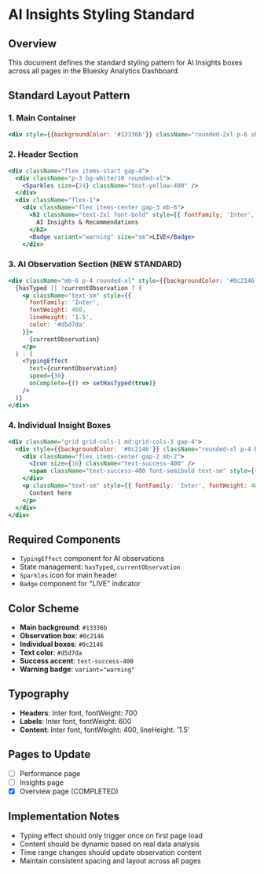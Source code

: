# AI Insights Styling Standard

## Overview
This document defines the standard styling pattern for AI Insights boxes across all pages in the Bluesky Analytics Dashboard.

## Standard Layout Pattern

### 1. Main Container
```jsx
<div style={{backgroundColor: '#13336b'}} className="rounded-2xl p-6 shadow-xl border border-gray-700 text-white relative overflow-hidden">
```

### 2. Header Section
```jsx
<div className="flex items-start gap-4">
  <div className="p-3 bg-white/10 rounded-xl">
    <Sparkles size={24} className="text-yellow-400" />
  </div>
  <div className="flex-1">
    <div className="flex items-center gap-3 mb-6">
      <h2 className="text-2xl font-bold" style={{ fontFamily: 'Inter', fontWeight: 700 }}>
        AI Insights & Recommendations
      </h2>
      <Badge variant="warning" size="sm">LIVE</Badge>
    </div>
```

### 3. AI Observation Section (NEW STANDARD)
```jsx
<div className="mb-6 p-4 rounded-xl" style={{backgroundColor: '#0c2146', border: '1px solid #4b5563'}}>
  {hasTyped || !currentObservation ? (
    <p className="text-sm" style={{ 
      fontFamily: 'Inter', 
      fontWeight: 400, 
      lineHeight: '1.5', 
      color: '#d5d7da' 
    }}>
      {currentObservation}
    </p>
  ) : (
    <TypingEffect 
      text={currentObservation}
      speed={30}
      onComplete={() => setHasTyped(true)}
    />
  )}
</div>
```

### 4. Individual Insight Boxes
```jsx
<div className="grid grid-cols-1 md:grid-cols-3 gap-4">
  <div style={{backgroundColor: '#0c2146'}} className="rounded-xl p-4 border border-gray-600">
    <div className="flex items-center gap-2 mb-2">
      <Icon size={16} className="text-success-400" />
      <span className="text-success-400 font-semibold text-sm" style={{ fontFamily: 'Inter', fontWeight: 600 }}>Category</span>
    </div>
    <p className="text-sm" style={{ fontFamily: 'Inter', fontWeight: 400, lineHeight: '1.5', color: '#d5d7da' }}>
      Content here
    </p>
  </div>
</div>
```

## Required Components
- `TypingEffect` component for AI observations
- State management: `hasTyped`, `currentObservation` 
- `Sparkles` icon for main header
- `Badge` component for "LIVE" indicator

## Color Scheme
- **Main background**: `#13336b`
- **Observation box**: `#0c2146`
- **Individual boxes**: `#0c2146`
- **Text color**: `#d5d7da`
- **Success accent**: `text-success-400`
- **Warning badge**: `variant="warning"`

## Typography
- **Headers**: Inter font, fontWeight: 700
- **Labels**: Inter font, fontWeight: 600  
- **Content**: Inter font, fontWeight: 400, lineHeight: '1.5'

## Pages to Update
- [ ] Performance page
- [ ] Insights page
- [x] Overview page (COMPLETED)

## Implementation Notes
- Typing effect should only trigger once on first page load
- Content should be dynamic based on real data analysis
- Time range changes should update observation content
- Maintain consistent spacing and layout across all pages